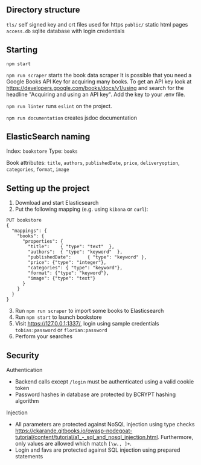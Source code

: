 ## Directory structure

`tls/` self signed key and crt files used for https
`public/` static html pages
`access.db` sqlite database with login credentials


## Starting

`npm start`

`npm run scraper` starts the book data scraper
It is possible that you need a Google Books API Key for acquiring many books. To
get an API key look at https://developers.google.com/books/docs/v1/using and search
for the headline "Acquiring and using an API key". Add the key to your .env file.

`npm run linter` runs `eslint` on the project.

`npm run documentation` creates jsdoc documentation

## ElasticSearch naming
Index: `bookstore`
Type: `books`

Book attributes:
`title`, `authors`, `publishedDate`, `price`, `deliveryoption`, `categories`, `format`, `image`


## Setting up the project

1. Download and start Elasticsearch
2. Put the following mapping (e.g. using `kibana` or `curl`):

```
PUT bookstore
{
  "mappings": {
    "books": {
      "properties": {
        "title":    { "type": "text"  },
        "authors":  { "type": "keyword"  },
        "publishedDate":      { "type": "keyword" },
        "price": {"type": "integer"},
        "categories": { "type": "keyword"},
        "format": {"type": "keyword"},
        "image": {"type": "text"}
      }
    }
  }
}
```

3. Run `npm run scraper` to import some books to Elasticsearch
4. Run `npm start` to launch bookstore
5. Visit https://127.0.0.1:1337/, login using sample credentials `tobias:password` or `florian:password`
6. Perform your searches

## Security

Authentication

* Backend calls except `/login` must be authenticated using a valid cookie token
* Password hashes in database are protected by BCRYPT hashing algorithm

Injection

* All parameters are protected against NoSQL injection using type checks https://ckarande.gitbooks.io/owasp-nodegoat-tutorial/content/tutorial/a1_-_sql_and_nosql_injection.html. Furthermore, only values are allowed which match `[\w., ]+`.
* Login and favs are protected against SQL injection using prepared statements
